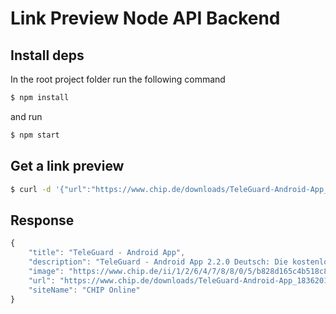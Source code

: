 # Link Preview Node API Backend

## Install deps

In the root project folder run the following command

```sh
$ npm install
```

and run

```sh
$ npm start
```

## Get a link preview

```sh
$ curl -d '{"url":"https://www.chip.de/downloads/TeleGuard-Android-App_183620101.html"}' -H "Content-Type: application/json" http://localhost:48656/preview
```

## Response

```js
{
    "title": "TeleGuard - Android App",
    "description": "TeleGuard - Android App 2.2.0 Deutsch: Die kostenlose Android-App \"TeleGuard\" ist ein privater Messenger, welcher hohen Wert auf Anonymität legt.",
    "image": "https://www.chip.de/ii/1/2/6/4/7/8/8/0/5/b828d165c4b518c8.jpg",
    "url": "https://www.chip.de/downloads/TeleGuard-Android-App_183620101.html",
    "siteName": "CHIP Online"
}
```